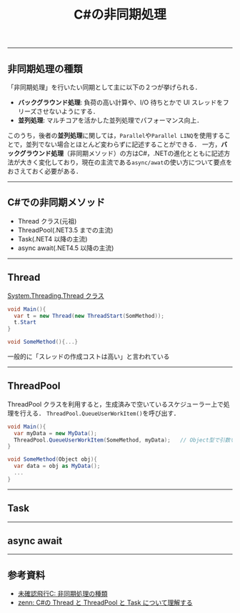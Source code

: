 ﻿---
title: C#の非同期処理
categories: 
  - C#
tags:
  - C#
  - 非同期
---


---
## 非同期処理の種類

「非同期処理」を行いたい同期として主に以下の２つが挙げられる．

- **バックグラウンド処理**: 負荷の高い計算や、I/O 待ちとかで UI スレッドをフリーズさせないようにする．
- **並列処理**: マルチコアを活かした並列処理でパフォーマンス向上．

このうち，後者の**並列処理**に関しては，`Parallel`や`Parallel LINQ`を使用することで，並列でない場合とほとんど変わらずに記述することができる．
一方，**バックグラウンド処理**（非同期メソッド）の方はC#，.NETの進化とともに記述方法が大きく変化しており，現在の主流である`async/awat`の使い方について要点をおさえておく必要がある．


---
## C#での非同期メソッド

- Thread クラス(元祖)
- ThreadPool(.NET3.5 までの主流)
- Task(.NET4 以降の主流)
- async await(.NET4.5 以降の主流)


---
## Thread

[System.Threading.Thread クラス](https://learn.microsoft.com/ja-jp/dotnet/api/system.threading.thread?view=net-8.0)

```cs
void Main(){
  var t = new Thread(new ThreadStart(SomMethod));
  t.Start
}

void SomeMethod(){...}
```

一般的に「スレッドの作成コストは高い」と言われている


---
## ThreadPool

ThreadPool クラスを利用すると，生成済みで空いているスケジューラー上で処理を行える．
`ThreadPool.QueueUserWorkItem()`を呼び出す．

```cs
void Main(){
  var myData = new MyData();
  ThreadPool.QueueUserWorkItem(SomeMethod, myData);   // Object型で引数を渡せる
}

void SomeMethod(Object obj){
  var data = obj as MyData();
  ...
}
```

---
## Task


---
## async await



---
## 参考資料
- [未確認飛行C: 非同期処理の種類](https://ufcpp.net/study/csharp/AsyncVariation.html)
- [zenn: C#の Thread と ThreadPool と Task について理解する](https://zenn.dev/higty/articles/fea5f57cd1b1c2)
